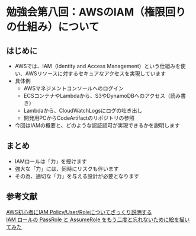 # 勉強会第八回：AWSのIAM（権限回りの仕組み）について

## はじめに

- AWSでは、IAM（Identity and Access Management）という仕組みを使い、AWSリソースに対するセキュアなアクセスを実現しています
- 具体例
  - AWSマネジメントコンソールへのログイン
  - ECSコンテナやLambdaから、S3やDynamoDBへのアクセス（読み書き）
  - Lambdaから、CloudWatchLogsにログの吐き出し
  - 開発用PCからCodeArtifactのリポジトリの参照
- 今回はIAMの概要と、どのような認証認可が実現できるかを説明します

## まとめ

- IAMロールは「力」を授けます
- 強大な「力」には、同時にリスクも伴います
- その為、適切な「力」を与える設計が必要となります

## 参考文献

[AWS初心者にIAM Policy/User/Roleについてざっくり説明する](https://dev.classmethod.jp/articles/iam-policy-user-role-for-primary-of-aws/)  
[IAM ロールの PassRole と AssumeRole をもう二度と忘れないために絵を描いてみた](https://dev.classmethod.jp/articles/iam-role-passrole-assumerole/)
